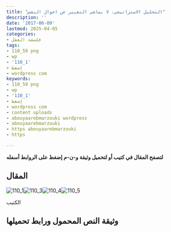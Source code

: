 ```yaml
---
title: "التحليل الاستراتيجي، لا يماشي التعبير عن احوال النفس"
description: ''
date: '2017-06-09'
lastmod: 2025-04-05
categories:
- فلسفة العقل
tags:
- 110_59 png
- wp
- '110_1'
- إضغط
- wordpress com
keywords:
- 110_59 png
- wp
- '110_1'
- إضغط
- wordpress com
- content uploads
- abouyaarebmarzouki wordpress
- abouyaarebmarzouki
- https abouyaarebmarzouki
- https

---
```

**لتصفح المقال في كتيب أو لتحميل وثيقة و-ن-م إضغط على الروابط أسفله**

## المقال

![110_1](https://abouyaarebmarzouki.wordpress.com/wp-content/uploads/2017/06/110_19.png?w=648)![110_3](https://abouyaarebmarzouki.wordpress.com/wp-content/uploads/2017/06/110_39.png?w=648)![110_4](https://abouyaarebmarzouki.wordpress.com/wp-content/uploads/2017/06/110_49.png?w=648)![110_5](https://abouyaarebmarzouki.wordpress.com/wp-content/uploads/2017/06/110_59.png?w=648)

الكتيب

## وثيقة النص المحمول ورابط تحميلها

###

